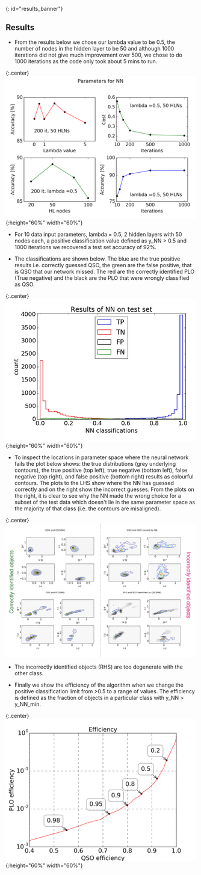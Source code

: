 {: id="results_banner"}
## Results

+ From the results below we chose our lambda value to be 0.5, the number of nodes in the hidden layer to be 50 and although 1000 iterations did not give much improvement over 500, we chose to do 1000 iterations as the code only took about 5 mins to run.

{:.center}
![alt text](/images/params_NN.png "parameters"){:height="60%" width="60%"}

+ For 10 data input parameters, lambda = 0.5, 2 hidden layers with 50 nodes each, a positive classification value defined as y_NN > 0.5 and 1000 iterations we recovered a test set accuracy of 92%.

+ The classifications are shown below. The blue are the true positive results i.e. correctly guessed QSO, the green are the false positive, that is QSO that our network missed. The red are the correctly identified PLO (True negative) and the black are the PLO that were wrongly classified as QSO.

{:.center}
![alt text](/images/hist_results_FT_PN2.jpg "classificartions"){:height="60%" width="60%"}

+ To inspect the locations in parameter space where the neural network fails the plot below shows: 
the true distributions (grey underlying contours), the true positive (top left), true negative (bottom left), false negative (top right), and false positive (bottom right) results as colourful contours. The plots to the LHS show where the NN has guessed correctly and on the right show the incorrect guesses. From the plots on the right, it is clear to see why the NN made the wrong choice for a subset of the test data which doesn't lie in the same parameter space as the majority of that class (i.e. the contours are misaligned).

{:.center}
![alt text](/images/TP_contours.jpg "contour_colour")

+ The incorrectly identified objects (RHS) are too degenerate with the other class.

+ Finally we show the efficiency of the algorithm when we change the positive classification limit from >0.5 to a range of values. The efficiency is defined as the fraction of objects in a particular class with y_NN > y_NN_min.

{:.center}
![alt text](/images/efficiency_plot.png "efficiency"){:height="60%" width="60%"}
